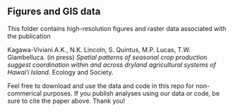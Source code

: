 ## Figures and GIS data
This folder contains high-resolution figures and raster data associated with the publication

   Kagawa-Viviani A.K., N.K. Lincoln, S. Quintus, M.P. Lucas, T.W. Giambelluca. (in press) _Spatial patterns of seasonal crop production suggest coordination within and across dryland agricultural systems of Hawaiʻi Island._ Ecology and Society.  

Feel free to download and use the data and code in this repo for non-commerical purposes. If you publish analyses using our data or code, be sure to cite the paper above.  Thank you!
